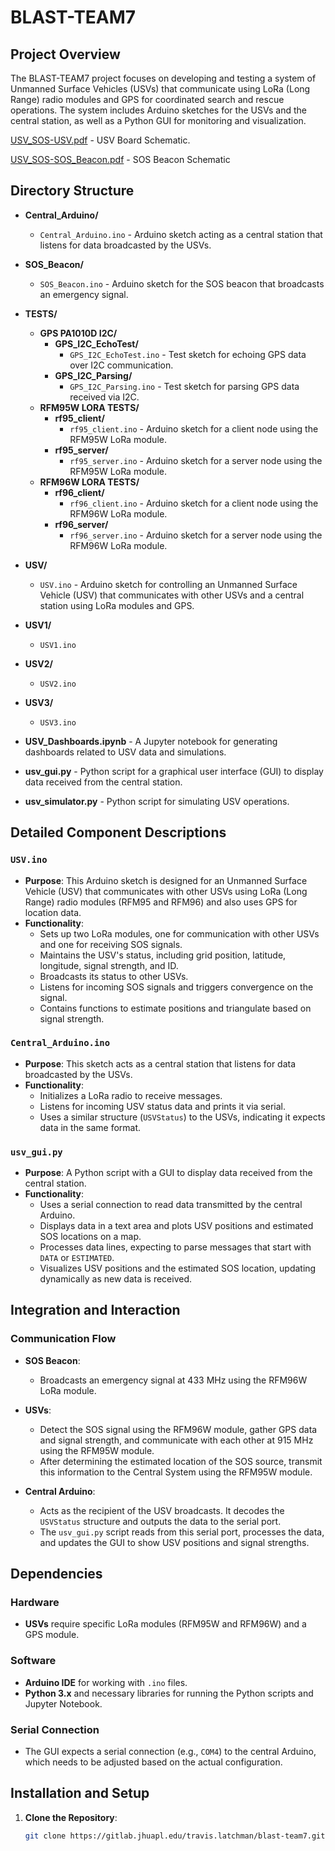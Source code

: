 # BLAST-TEAM7

## Project Overview

The BLAST-TEAM7 project focuses on developing and testing a system of Unmanned Surface Vehicles (USVs) that communicate using LoRa (Long Range) radio modules and GPS for coordinated search and rescue operations. The system includes Arduino sketches for the USVs and the central station, as well as a Python GUI for monitoring and visualization.

[USV_SOS-USV.pdf](./USV_SOS-USV.pdf) - USV Board Schematic. 

[USV_SOS-SOS_Beacon.pdf](./USV_SOS-SOS_Beacon.pdf) - SOS Beacon Schematic

## Directory Structure

- **Central_Arduino/**
  - `Central_Arduino.ino` - Arduino sketch acting as a central station that listens for data broadcasted by the USVs.
  
- **SOS_Beacon/**
  - `SOS_Beacon.ino` - Arduino sketch for the SOS beacon that broadcasts an emergency signal.

- **TESTS/**
  - **GPS PA1010D I2C/**
    - **GPS_I2C_EchoTest/**
      - `GPS_I2C_EchoTest.ino` - Test sketch for echoing GPS data over I2C communication.
    - **GPS_I2C_Parsing/**
      - `GPS_I2C_Parsing.ino` - Test sketch for parsing GPS data received via I2C.
  - **RFM95W LORA TESTS/**
    - **rf95_client/**
      - `rf95_client.ino` - Arduino sketch for a client node using the RFM95W LoRa module.
    - **rf95_server/**
      - `rf95_server.ino` - Arduino sketch for a server node using the RFM95W LoRa module.
  - **RFM96W LORA TESTS/**
    - **rf96_client/**
      - `rf96_client.ino` - Arduino sketch for a client node using the RFM96W LoRa module.
    - **rf96_server/**
      - `rf96_server.ino` - Arduino sketch for a server node using the RFM96W LoRa module.

- **USV/**
  - `USV.ino` - Arduino sketch for controlling an Unmanned Surface Vehicle (USV) that communicates with other USVs and a central station using LoRa modules and GPS.

- **USV1/**
  - `USV1.ino`

- **USV2/**
  - `USV2.ino`

- **USV3/**
  - `USV3.ino`

- **USV_Dashboards.ipynb** - A Jupyter notebook for generating dashboards related to USV data and simulations.

- **usv_gui.py** - Python script for a graphical user interface (GUI) to display data received from the central station.

- **usv_simulator.py** - Python script for simulating USV operations.

## Detailed Component Descriptions

### `USV.ino`

- **Purpose**: This Arduino sketch is designed for an Unmanned Surface Vehicle (USV) that communicates with other USVs using LoRa (Long Range) radio modules (RFM95 and RFM96) and also uses GPS for location data.
- **Functionality**:
    - Sets up two LoRa modules, one for communication with other USVs and one for receiving SOS signals.
    - Maintains the USV's status, including grid position, latitude, longitude, signal strength, and ID.
    - Broadcasts its status to other USVs.
    - Listens for incoming SOS signals and triggers convergence on the signal.
    - Contains functions to estimate positions and triangulate based on signal strength.

### `Central_Arduino.ino`

- **Purpose**: This sketch acts as a central station that listens for data broadcasted by the USVs.
- **Functionality**:
    - Initializes a LoRa radio to receive messages.
    - Listens for incoming USV status data and prints it via serial.
    - Uses a similar structure (`USVStatus`) to the USVs, indicating it expects data in the same format.

### `usv_gui.py`

- **Purpose**: A Python script with a GUI to display data received from the central station.
- **Functionality**:
    - Uses a serial connection to read data transmitted by the central Arduino.
    - Displays data in a text area and plots USV positions and estimated SOS locations on a map.
    - Processes data lines, expecting to parse messages that start with `DATA` or `ESTIMATED`.
    - Visualizes USV positions and the estimated SOS location, updating dynamically as new data is received.

## Integration and Interaction

### Communication Flow

- **SOS Beacon**: 
  - Broadcasts an emergency signal at 433 MHz using the RFM96W LoRa module.
  
- **USVs**:
  - Detect the SOS signal using the RFM96W module, gather GPS data and signal strength, and communicate with each other at 915 MHz using the RFM95W module.
  - After determining the estimated location of the SOS source, transmit this information to the Central System using the RFM95W module.

- **Central Arduino**:
  - Acts as the recipient of the USV broadcasts. It decodes the `USVStatus` structure and outputs the data to the serial port.
  - The `usv_gui.py` script reads from this serial port, processes the data, and updates the GUI to show USV positions and signal strengths.

## Dependencies

### Hardware

- **USVs** require specific LoRa modules (RFM95W and RFM96W) and a GPS module.

### Software

- **Arduino IDE** for working with `.ino` files.
- **Python 3.x** and necessary libraries for running the Python scripts and Jupyter Notebook.

### Serial Connection

- The GUI expects a serial connection (e.g., `COM4`) to the central Arduino, which needs to be adjusted based on the actual configuration.

## Installation and Setup

1. **Clone the Repository**:
   ```bash
   git clone https://gitlab.jhuapl.edu/travis.latchman/blast-team7.git
